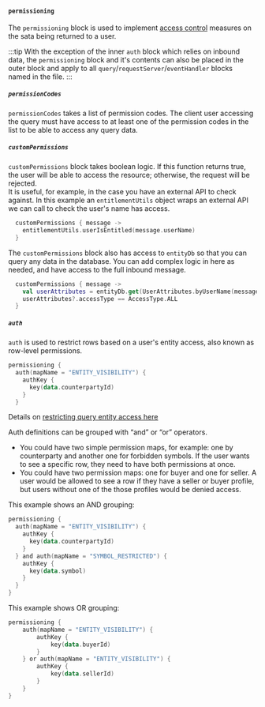 #### `permissioning`

The `permissioning` block is used to implement [access control](/develop/server-capabilities/access-control/) measures on the sata being returned to a user.

:::tip
With the exception of the inner `auth` block which relies on inbound data, the `permissioning` block and it's contents can also be placed in the outer block and apply to all `query`/`requestServer`/`eventHandler` blocks named in the file.
:::

##### `permissionCodes`

`permissionCodes` takes a list of permission codes. The client user accessing the query must have access to at least one of the permission codes in the list to be able to access any query data.

##### `customPermissions`

`customPermissions` block takes boolean logic. If this function returns true, the user will be able to access the resource; otherwise, the request will be rejected.  
It is useful, for example, in the case you have an external API to check against. In this example an `entitlementUtils` object wraps an external API we can call to check the user's name has access.

```kotlin
  customPermissions { message ->
    entitlementUtils.userIsEntitled(message.userName)
  }
```

The `customPermissions` block also has access to `entityDb` so that you can query any data in the database. You can add complex logic in here as needed, and have access to the full inbound message.

```kotlin
  customPermissions { message ->
    val userAttributes = entityDb.get(UserAttributes.byUserName(message.userName))
    userAttributes?.accessType == AccessType.ALL
  }
```

##### `auth`

`auth` is used to restrict rows based on a user's entity access, also known as row-level permissions.

```kotlin
permissioning {
  auth(mapName = "ENTITY_VISIBILITY") {
    authKey {
      key(data.counterpartyId)
    }
  }
```

Details on [restricting query entity access here](/develop/server-capabilities/access-control/authorization/#query-entity-access)

Auth definitions can be grouped with “and” or “or” operators.
- You could have two simple permission maps, for example: one by counterparty and another one for forbidden symbols. If the user wants to see a specific row, they need to have both permissions at once.
- You could have two permission maps: one for buyer and one for seller. A user would be allowed to see a row if they have a seller or buyer profile, but users without one of the those profiles would be denied access.

This example shows an AND grouping:

```kotlin
permissioning {
  auth(mapName = "ENTITY_VISIBILITY") {
    authKey {
      key(data.counterpartyId)
    }
  } and auth(mapName = "SYMBOL_RESTRICTED") {
    authKey {
      key(data.symbol)
    }
  }
}
```

This example shows OR grouping:

```kotlin
permissioning {
    auth(mapName = "ENTITY_VISIBILITY") {
        authKey {
            key(data.buyerId)
        }
    } or auth(mapName = "ENTITY_VISIBILITY") {
        authKey {
            key(data.sellerId)
        }
    }
}
```